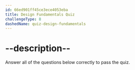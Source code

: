 ```yaml
---
id: 66ed901ff45ce3ece4053eba
title: Design Fundamentals Quiz
challengeType: 8
dashedName: quiz-design-fundamentals
---
```


# --description--

Answer all of the questions below correctly to pass the quiz.
